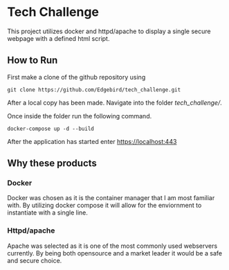 # Tech Challenge
This project utilizes docker and httpd/apache to display a single secure webpage with a defined html script. 

## How to Run
First make a clone of the github repository using 

```
git clone https://github.com/Edgebird/tech_challenge.git
```

After a local copy has been made. Navigate into the folder *tech_challenge/*.

Once inside the folder run the following command.

```
docker-compose up -d --build
```

After the application has started enter [https://localhost:443](https://localhost:443)

## Why these products

### Docker
Docker was chosen as it is the container manager that I am most familiar with. By utilizing docker compose it will allow for the enviornment to instantiate with a single line. 

### Httpd/apache
Apache was selected as it is one of the most commonly used webservers currently. By being both opensource and a market leader it would be a safe and secure choice.
